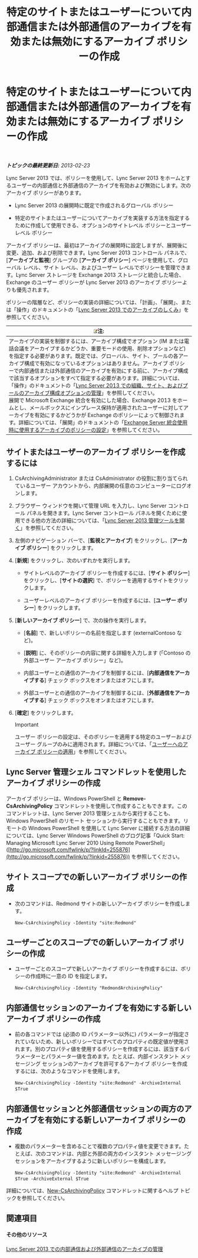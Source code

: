 ﻿---
title: 特定のサイトまたはユーザーについて内部通信または外部通信のアーカイブを有効または無効にするアーカイブ ポリシーの作成
TOCTitle: 特定のサイトまたはユーザーについて内部通信または外部通信のアーカイブを有効または無効にするアーカイブ ポリシーの作成
ms:assetid: 5864793a-ba72-470c-bb5b-9fb41e968896
ms:mtpsurl: https://technet.microsoft.com/ja-jp/library/Gg398385(v=OCS.15)
ms:contentKeyID: 48272154
ms.date: 05/19/2016
mtps_version: v=OCS.15
ms.translationtype: HT
---

# 特定のサイトまたはユーザーについて内部通信または外部通信のアーカイブを有効または無効にするアーカイブ ポリシーの作成

 

_**トピックの最終更新日:** 2013-02-23_

Lync Server 2013 では、ポリシーを使用して、Lync Server 2013 をホームとするユーザーの内部通信と外部通信のアーカイブを有効および無効にします。次のアーカイブ ポリシーがあります。

  - Lync Server 2013 の展開時に既定で作成されるグローバル ポリシー

  - 特定のサイトまたはユーザーについてアーカイブを実装する方法を指定するために作成して使用できる、オプションのサイトレベル ポリシーとユーザーレベル ポリシー

アーカイブ ポリシーは、最初はアーカイブの展開時に設定しますが、展開後に変更、追加、および削除できます。Lync Server 2013 コントロール パネルで、\[**アーカイブと監視**\] グループの \[**アーカイブ ポリシー**\] ページを使用して、グローバル レベル、サイト レベル、およびユーザー レベルでポリシーを管理できます。Lync Server ストレージを Exchange 2013 ストレージと統合した場合、Exchange のユーザー ポリシーが Lync Server 2013 のアーカイブ ポリシーよりも優先されます。

ポリシーの階層など、ポリシーの実装の詳細については、「計画」、「展開」、または「操作」のドキュメントの「[Lync Server 2013 でのアーカイブのしくみ](lync-server-2013-how-archiving-works.md)」を参照してください。

<table>
<thead>
<tr class="header">
<th><img src="images/Gg412781.note(OCS.15).gif" title="note" alt="note" />注:</th>
</tr>
</thead>
<tbody>
<tr class="odd">
<td>アーカイブの実装を制御するには、アーカイブ構成でオプション (IM または電話会議をアーカイブするかどうか、重要モードの使用、削除オプションなど) を指定する必要があります。既定では、グローバル、サイト、プールの各アーカイブ構成で有効になっているオプションはありません。アーカイブ ポリシーで内部通信または外部通信のアーカイブを有効にする前に、アーカイブ構成で該当するオプションをすべて指定する必要があります。詳細については、「操作」のドキュメントの「<a href="lync-server-2013-managing-archiving-configuration-options-for-your-organization-sites-and-pools.md">Lync Server 2013 での組織、サイト、およびプールのアーカイブ構成オプションの管理</a>」を参照してください。<br />
展開で Microsoft Exchange 統合を有効にした場合、Exchange 2013 をホームとし、メールボックスにインプレース保持が適用されたユーザーに対してアーカイブを有効にするかどうかが Exchange のポリシーによって制御されます。詳細については、「展開」のドキュメントの「<a href="lync-server-2013-setting-up-policies-for-archiving-when-using-exchange-server-integration.md">Exchange Server 統合使用時に使用するアーカイブのポリシーの設定</a>」を参照してください。</td>
</tr>
</tbody>
</table>


## サイトまたはユーザーのアーカイブ ポリシーを作成するには

1.  CsArchivingAdministrator または CsAdministrator の役割に割り当てられているユーザー アカウントから、内部展開の任意のコンピューターにログオンします。

2.  ブラウザー ウィンドウを開いて管理 URL を入力し、Lync Server コントロール パネルを開きます。Lync Server コントロール パネルを開くために使用できる他の方法の詳細については、「[Lync Server 2013 管理ツールを開く](lync-server-2013-open-lync-server-administrative-tools.md)」を参照してください。

3.  左側のナビゲーション バーで、\[**監視とアーカイブ**\] をクリックし、\[**アーカイブ ポリシー**\] をクリックします。

4.  \[**新規**\] をクリックし、次のいずれかを実行します。
    
      - サイトレベルのアーカイブ ポリシーを作成するには、\[**サイト ポリシー**\] をクリックし、\[**サイトの選択**\] で、ポリシーを適用するサイトをクリックします。
    
      - ユーザーレベルのアーカイブ ポリシーを作成するには、\[**ユーザー ポリシー**\] をクリックします。

5.  \[**新しいアーカイブ ポリシー**\] で、次の操作を実行します。
    
      - \[**名前**\] で、新しいポリシーの名前を指定します (externalContoso など)。
    
      - \[**説明**\] に、そのポリシーの内容に関する詳細を入力します (「Contoso の外部ユーザー アーカイブ ポリシー」など)。
    
      - 内部ユーザーとの通信のアーカイブを制御するには、\[**内部通信をアーカイブする**\] チェック ボックスをオンまたはオフにします。
    
      - 外部ユーザーとの通信のアーカイブを制御するには、\[**外部通信をアーカイブする**\] チェック ボックスをオンまたはオフにします。

6.  \[**確定**\] をクリックします。
    

    > [!IMPORTANT]
    > ユーザー ポリシーの設定は、そのポリシーを適用する特定のユーザーおよびユーザー グループのみに適用されます。詳細については、「<A href="lync-server-2013-applying-an-archiving-policy-to-users.md">ユーザーへのアーカイブ ポリシーの適用</A>」を参照してください。



## Lync Server 管理シェル コマンドレットを使用したアーカイブ ポリシーの作成

アーカイブ ポリシーは、Windows PowerShell と **Remove-CsArchivingPolicy** コマンドレットを使用して作成することもできます。このコマンドレットは、Lync Server 2013 管理シェルから実行することも、Windows PowerShell のリモート セッションから実行することもできます。リモートの Windows PowerShell を使用して Lync Server に接続する方法の詳細については、Lync Server Windows PowerShell のブログ記事「Quick Start: Managing Microsoft Lync Server 2010 Using Remote PowerShell」 ([http://go.microsoft.com/fwlink/p/?linkId=255876](http://go.microsoft.com/fwlink/p/?linkid=255876)) を参照してください。

## サイト スコープでの新しいアーカイブ ポリシーの作成

  - 次のコマンドは、Redmond サイトの新しいアーカイブ ポリシーを作成します。
    
        New-CsArchivingPolicy -Identity "site:Redmond"

## ユーザーごとのスコープでの新しいアーカイブ ポリシーの作成

  - ユーザーごとのスコープで新しいアーカイブ ポリシーを作成するには、ポリシーの作成時に一意の ID を指定します。
    
        New-CsArchivingPolicy -Identity "RedmondArchivingPolicy"

## 内部通信セッションのアーカイブを有効にする新しいアーカイブ ポリシーの作成

  - 前の各コマンドでは (必須の ID パラメーター以外に) パラメーターが指定されていないため、新しいポリシーではすべてのプロパティの既定値が使用されます。別のプロパティ値を使用するポリシーを作成するには、該当するパラメーターとパラメーター値を含めます。たとえば、内部インスタント メッセージング セッションのアーカイブを許可するアーカイブ ポリシーを作成するには、次のようなコマンドを使用します。
    
        New-CsArchivingPolicy -Identity "site:Redmond" -ArchiveInternal $True

## 内部通信セッションと外部通信セッションの両方のアーカイブを有効にする新しいアーカイブ ポリシーの作成

  - 複数のパラメーターを含めることで複数のプロパティ値を変更できます。たとえば、次のコマンドは、内部と外部の両方のインスタント メッセージング セッションをアーカイブするように新しいポリシーを構成します。
    
        New-CsArchivingPolicy -Identity "site:Redmond" -ArchiveInternal $True -ArchiveExternal $True

詳細については、[New-CsArchivingPolicy](https://docs.microsoft.com/en-us/powershell/module/skype/New-CsArchivingPolicy) コマンドレットに関するヘルプ トピックを参照してください。

## 関連項目

#### その他のリソース

[Lync Server 2013 での内部通信および外部通信のアーカイブの管理](lync-server-2013-managing-the-archiving-of-internal-and-external-communications.md)

